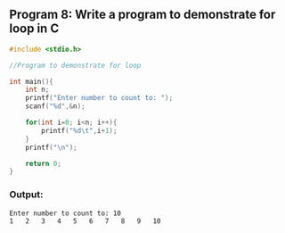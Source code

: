 ## Program 8: Write a program to demonstrate for loop in C

```c
#include <stdio.h>

//Program to demonstrate for loop

int main(){
    int n;
    printf("Enter number to count to: ");
    scanf("%d",&n);

    for(int i=0; i<n; i++){
        printf("%d\t",i+1);
    }
    printf("\n");

    return 0;
}
```

### Output:
```
Enter number to count to: 10
1	2	3	4	5	6	7	8	9	10
```

